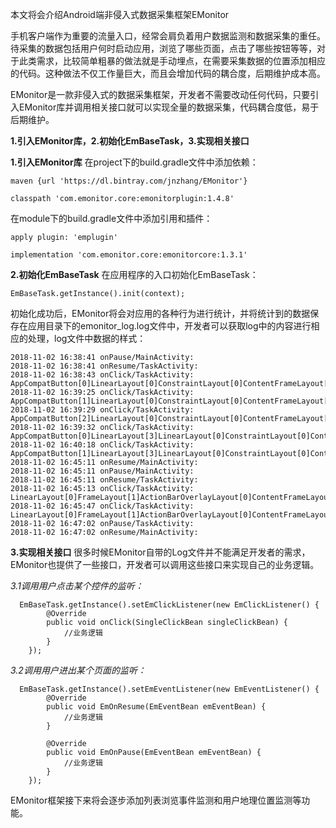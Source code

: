 本文将会介绍Android端非侵入式数据采集框架EMonitor

手机客户端作为重要的流量入口，经常会肩负着用户数据监测和数据采集的重任。待采集的数据包括用户何时启动应用，浏览了哪些页面，点击了哪些按钮等等，对于此类需求，比较简单粗暴的做法就是手动埋点，在需要采集数据的位置添加相应的代码。这种做法不仅工作量巨大，而且会增加代码的耦合度，后期维护成本高。

EMonitor是一款非侵入式的数据采集框架，开发者不需要改动任何代码，只要引入EMonitor库并调用相关接口就可以实现全量的数据采集，代码耦合度低，易于后期维护。

**1.引入EMonitor库，2.初始化EmBaseTask，3.实现相关接口**

**1.引入EMonitor库**
在project下的build.gradle文件中添加依赖：
```
maven {url 'https://dl.bintray.com/jnzhang/EMonitor'}

classpath 'com.emonitor.core:emonitorplugin:1.4.8'
```
在module下的build.gradle文件中添加引用和插件：
```
apply plugin: 'emplugin'

implementation 'com.emonitor.core:emonitorcore:1.3.1'
```
**2.初始化EmBaseTask**
在应用程序的入口初始化EmBaseTask：
```
EmBaseTask.getInstance().init(context);
```
初始化成功后，EMonitor将会对应用的各种行为进行统计，并将统计到的数据保存在应用目录下的emonitor_log.log文件中，开发者可以获取log中的内容进行相应的处理，log文件中数据的样式：
```
2018-11-02 16:38:41 onPause/MainActivity: 
2018-11-02 16:38:41 onResume/TaskActivity: 
2018-11-02 16:38:43 onClick/TaskActivity: AppCompatButton[0]LinearLayout[0]ConstraintLayout[0]ContentFrameLayout[0]ActionBarOverlayLayout[0]FrameLayout[1]LinearLayout[0]
2018-11-02 16:39:25 onClick/TaskActivity: AppCompatButton[1]LinearLayout[0]ConstraintLayout[0]ContentFrameLayout[0]ActionBarOverlayLayout[0]FrameLayout[1]LinearLayout[0]
2018-11-02 16:39:29 onClick/TaskActivity: AppCompatButton[2]LinearLayout[0]ConstraintLayout[0]ContentFrameLayout[0]ActionBarOverlayLayout[0]FrameLayout[1]LinearLayout[0]
2018-11-02 16:39:32 onClick/TaskActivity: AppCompatButton[0]LinearLayout[3]LinearLayout[0]ConstraintLayout[0]ContentFrameLayout[0]ActionBarOverlayLayout[0]FrameLayout[1]LinearLayout[0]
2018-11-02 16:40:18 onClick/TaskActivity: AppCompatButton[1]LinearLayout[3]LinearLayout[0]ConstraintLayout[0]ContentFrameLayout[0]ActionBarOverlayLayout[0]FrameLayout[1]LinearLayout[0]
2018-11-02 16:45:11 onResume/MainActivity: 
2018-11-02 16:45:11 onPause/MainActivity: 
2018-11-02 16:45:11 onResume/TaskActivity: 
2018-11-02 16:45:13 onClick/TaskActivity: LinearLayout[0]FrameLayout[1]ActionBarOverlayLayout[0]ContentFrameLayout[0]ConstraintLayout[0]LinearLayout[0]AppCompatButton[0]
2018-11-02 16:45:47 onClick/TaskActivity: LinearLayout[0]FrameLayout[1]ActionBarOverlayLayout[0]ContentFrameLayout[0]ConstraintLayout[0]LinearLayout[0]AppCompatButton[1]
2018-11-02 16:47:02 onPause/TaskActivity: 
2018-11-02 16:47:02 onResume/MainActivity: 
```
**3.实现相关接口**
很多时候EMonitor自带的Log文件并不能满足开发者的需求，EMonitor也提供了一些接口，开发者可以调用这些接口来实现自己的业务逻辑。

*3.1调用用户点击某个控件的监听：*
```
  EmBaseTask.getInstance().setEmClickListener(new EmClickListener() {
        @Override
        public void onClick(SingleClickBean singleClickBean) {
            //业务逻辑
        }
    });
```

*3.2调用用户进出某个页面的监听：*
```
  EmBaseTask.getInstance().setEmEventListener(new EmEventListener() {
        @Override
        public void EmOnResume(EmEventBean emEventBean) {
            //业务逻辑
        }

        @Override
        public void EmOnPause(EmEventBean emEventBean) {
            //业务逻辑
        }
    });
```
EMonitor框架接下来将会逐步添加列表浏览事件监测和用户地理位置监测等功能。

